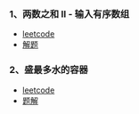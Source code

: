 ### 1、两数之和 II - 输入有序数组

- [leetcode](https://leetcode-cn.com/problems/two-sum-ii-input-array-is-sorted/)
- [解题](./1.167.two-sum-ii-input-array-is-sorted/index.html)

### 2、盛最多水的容器

- [leetcode](https://leetcode-cn.com/problems/container-with-most-water/)
- [题解](./2.11.container-with-most-water/index.html)
